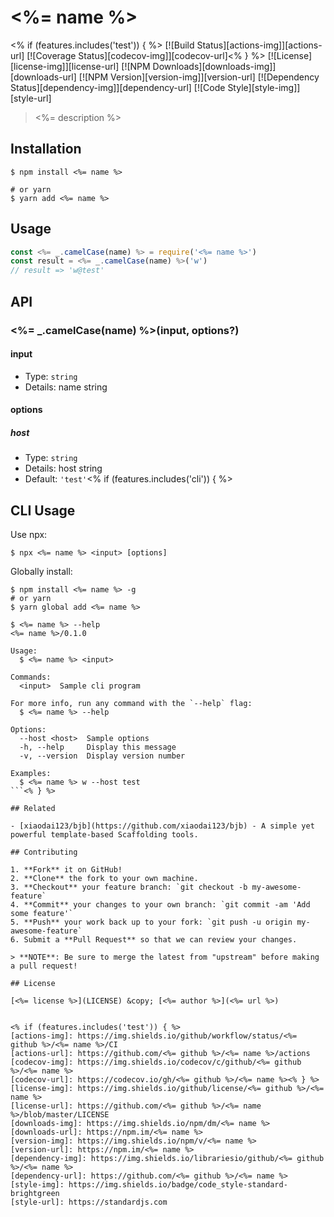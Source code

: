 # <%= name %>
<% if (features.includes('test')) { %>
[![Build Status][actions-img]][actions-url]
[![Coverage Status][codecov-img]][codecov-url]<% } %>
[![License][license-img]][license-url]
[![NPM Downloads][downloads-img]][downloads-url]
[![NPM Version][version-img]][version-url]
[![Dependency Status][dependency-img]][dependency-url]
[![Code Style][style-img]][style-url]

> <%= description %>

## Installation

```shell
$ npm install <%= name %>

# or yarn
$ yarn add <%= name %>
```

## Usage

<!-- TODO: Introduction of Usage -->

```javascript
const <%= _.camelCase(name) %> = require('<%= name %>')
const result = <%= _.camelCase(name) %>('w')
// result => 'w@test'
```

## API

<!-- TODO: Introduction of API -->

### <%= _.camelCase(name) %>(input, options?)

#### input

- Type: `string`
- Details: name string

#### options

##### host

- Type: `string`
- Details: host string
- Default: `'test'`<% if (features.includes('cli')) { %>

## CLI Usage

<!-- TODO: Introduction of CLI -->

Use npx:

```shell
$ npx <%= name %> <input> [options]
```

Globally install:

```shell
$ npm install <%= name %> -g
# or yarn
$ yarn global add <%= name %>
```

```shell
$ <%= name %> --help
<%= name %>/0.1.0

Usage:
  $ <%= name %> <input>

Commands:
  <input>  Sample cli program

For more info, run any command with the `--help` flag:
  $ <%= name %> --help

Options:
  --host <host>  Sample options
  -h, --help     Display this message
  -v, --version  Display version number

Examples:
  $ <%= name %> w --host test
```<% } %>

## Related

- [xiaodai123/bjb](https://github.com/xiaodai123/bjb) - A simple yet powerful template-based Scaffolding tools.

## Contributing

1. **Fork** it on GitHub!
2. **Clone** the fork to your own machine.
3. **Checkout** your feature branch: `git checkout -b my-awesome-feature`
4. **Commit** your changes to your own branch: `git commit -am 'Add some feature'`
5. **Push** your work back up to your fork: `git push -u origin my-awesome-feature`
6. Submit a **Pull Request** so that we can review your changes.

> **NOTE**: Be sure to merge the latest from "upstream" before making a pull request!

## License

[<%= license %>](LICENSE) &copy; [<%= author %>](<%= url %>)


<% if (features.includes('test')) { %>
[actions-img]: https://img.shields.io/github/workflow/status/<%= github %>/<%= name %>/CI
[actions-url]: https://github.com/<%= github %>/<%= name %>/actions
[codecov-img]: https://img.shields.io/codecov/c/github/<%= github %>/<%= name %>
[codecov-url]: https://codecov.io/gh/<%= github %>/<%= name %><% } %>
[license-img]: https://img.shields.io/github/license/<%= github %>/<%= name %>
[license-url]: https://github.com/<%= github %>/<%= name %>/blob/master/LICENSE
[downloads-img]: https://img.shields.io/npm/dm/<%= name %>
[downloads-url]: https://npm.im/<%= name %>
[version-img]: https://img.shields.io/npm/v/<%= name %>
[version-url]: https://npm.im/<%= name %>
[dependency-img]: https://img.shields.io/librariesio/github/<%= github %>/<%= name %>
[dependency-url]: https://github.com/<%= github %>/<%= name %>
[style-img]: https://img.shields.io/badge/code_style-standard-brightgreen
[style-url]: https://standardjs.com
